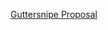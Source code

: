 [Guttersnipe Proposal ](http://gutter-snipe.eu1.frbit.net/CCNY-Proposal-guttersnipe/docs/Proposal/front.html)
